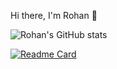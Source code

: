 Hi there, I'm Rohan 👋




![Rohan's GitHub stats](https://github-readme-stats.vercel.app/api?username=RohanSingh56&show_icons=true&theme=radical)


[![Readme Card](https://github-readme-stats.vercel.app/api/pin/?username=RohanSingh56&repo=RohanSingh56/github-readme-stats)](https://github.com/RohanSingh56/github-readme-stats)
